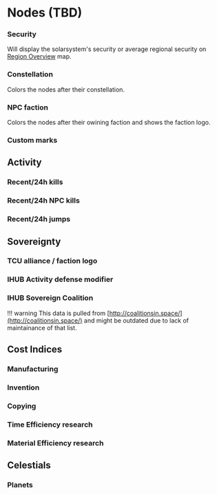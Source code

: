 # Nodes (TBD)

### Security
Will display the solarsystem's security or average regional security on [Region Overview](https://eveeye.readthedocs.io/en/latest/map/layout/) map.
### Constellation
Colors the nodes after their constellation.
### NPC faction
Colors the nodes after their owining faction and shows the faction logo.
### Custom marks

## Activity
### Recent/24h kills
### Recent/24h NPC kills
### Recent/24h jumps

## Sovereignty
### TCU alliance / faction logo
### IHUB Activity defense modifier
### IHUB Sovereign Coalition
!!! warning
    This data is pulled from [http://coalitionsin.space/](http://coalitionsin.space/) and might be outdated due to lack of maintainance of that list.

## Cost Indices
### Manufacturing
### Invention
### Copying
### Time Efficiency research
### Material Efficiency research

## Celestials
### Planets
<!--stackedit_data:
eyJoaXN0b3J5IjpbLTc1NjMyNzIyMSwtMTYzMjIzNjMyNiwxNz
cxOTQ5MzQ2LDE1OTczOTQyMzddfQ==
-->